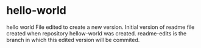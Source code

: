 # hello-world
hello world
File edited to create a new version.
Initial version of readme file created when repository hellow-world was created.
readme-edits is the branch in which this edited version will be commited.
